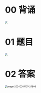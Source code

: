 # 00 背诵

<img src="https://cvp.oss-cn-shanghai.aliyuncs.com/picgo/202403040843648.png" style="zoom:50%;" />



# 01 题目

<img src="https://cvp.oss-cn-shanghai.aliyuncs.com/picgo/202403040930220.png" style="zoom:50%;" />



# 02 答案

<img src="https://cvp.oss-cn-shanghai.aliyuncs.com/picgo/202403041014948.png" alt="image-20240304101424803" style="zoom:50%;" />

